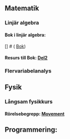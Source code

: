 
## Matematik
###   Linjär algebra
####     Bok i linjär algebra: 
 [] # ( [Bok](cognitrap.github.io/Matematik/Linjär_Algebra/bok.pdf))


####     Resurs till Bok: [Del2](cognitrap.github.io/Matematik/Linjär_Algebra/Del2.pdf)

###   Flervariabelanalys




## Fysik
###    Långsam fysikkurs
#### Rörelsebegrepp: [Movement](cognitrap.github.io/Fysik/LångsamFysikkurs/Movement.pdf)

## Programmering:

